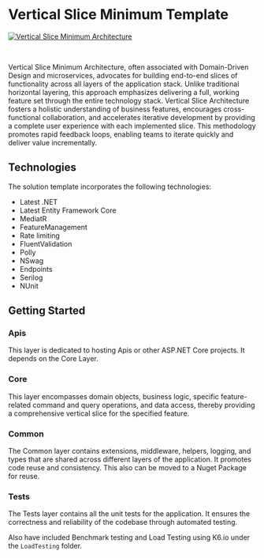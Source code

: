 # Vertical Slice Minimum Template

[![Vertical Slice Minimum Architecture](https://github.com/entelect-incubator/.NET-Template/actions/workflows/min-vertical-slice.yml/badge.svg)](https://github.com/entelect-incubator/.NET-Template/actions/workflows/min-vertical-slice.yml)

<br/>

Vertical Slice Minimum Architecture, often associated with Domain-Driven Design and microservices, advocates for building end-to-end slices of functionality across all layers of the application stack. Unlike traditional horizontal layering, this approach emphasizes delivering a full, working feature set through the entire technology stack. Vertical Slice Architecture fosters a holistic understanding of business features, encourages cross-functional collaboration, and accelerates iterative development by providing a complete user experience with each implemented slice. This methodology promotes rapid feedback loops, enabling teams to iterate quickly and deliver value incrementally.

## Technologies

The solution template incorporates the following technologies:

-   Latest .NET
-   Latest Entity Framework Core
-   MediatR
-   FeatureManagement
-   Rate limiting
-   FluentValidation
-   Polly
-   NSwag
-   Endpoints
-   Serilog
-   NUnit

## Getting Started

### **Apis**

This layer is dedicated to hosting Apis or other ASP.NET Core projects. It depends on the Core Layer.

### **Core**

This layer encompasses domain objects, business logic, specific feature-related command and query operations, and data access, thereby providing a comprehensive vertical slice for the specified feature.

### **Common**

The Common layer contains extensions, middleware, helpers, logging, and types that are shared across different layers of the application. It promotes code reuse and consistency. This also can be moved to a Nuget Package for reuse.

### **Tests**

The Tests layer contains all the unit tests for the application. It ensures the correctness and reliability of the codebase through automated testing.

Also have included Benchmark testing and Load Testing using K6.io under the `LoadTesting` folder.
